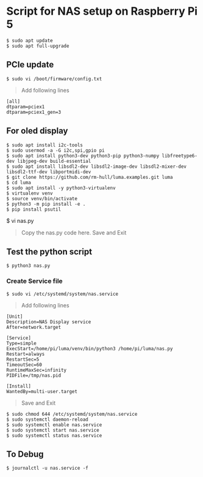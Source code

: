 # Script for NAS setup on Raspberry Pi 5

```
$ sudo apt update
$ sudo apt full-upgrade
```

## PCIe update ##
```
$ sudo vi /boot/firmware/config.txt
```
> Add following lines
```
[all]
dtparam=pciex1
dtparam=pciex1_gen=3
```

## For oled display ##
```
$ sudo apt install i2c-tools
$ sudo usermod -a -G i2c,spi,gpio pi
$ sudo apt install python3-dev python3-pip python3-numpy libfreetype6-dev libjpeg-dev build-essential
$ sudo apt install libsdl2-dev libsdl2-image-dev libsdl2-mixer-dev libsdl2-ttf-dev libportmidi-dev
$ git clone https://github.com/rm-hull/luma.examples.git luma
$ cd luma
$ sudo apt install -y python3-virtualenv
$ virtualenv venv
$ source venv/bin/activate
$ python3 -m pip install -e .
$ pip install psutil

```
$ vi nas.py
> Copy the nas.py code here. Save and Exit

## Test the python script
```
$ python3 nas.py
```

### Create Service file
```
$ sudo vi /etc/systemd/system/nas.service

```
> Add following lines
```
[Unit]
Description=NAS Display service
After=network.target

[Service]
Type=simple
ExecStart=/home/pi/luma/venv/bin/python3 /home/pi/luma/nas.py
Restart=always
RestartSec=5
TimeoutSec=60
RuntimeMaxSec=infinity
PIDFile=/tmp/nas.pid

[Install]
WantedBy=multi-user.target
```
> Save and Exit

```
$ sudo chmod 644 /etc/systemd/system/nas.service
$ sudo systemctl daemon-reload
$ sudo systemctl enable nas.service 
$ sudo systemctl start nas.service 
$ sudo systemctl status nas.service
```

## To Debug
```
$ journalctl -u nas.service -f
```
